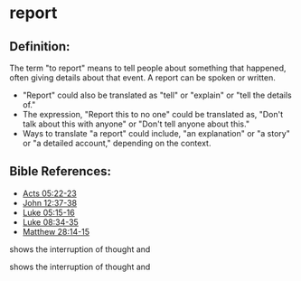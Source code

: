 # report #

## Definition: ##

The term "to report" means to tell people about something that happened, often giving details about that event. A report can be spoken or written.

* "Report" could also be translated as "tell" or "explain" or "tell the details of."
* The expression, "Report this to no one" could be translated as, "Don't talk about this with anyone" or "Don't tell anyone about this."
* Ways to translate "a report" could include, "an explanation" or "a story" or "a detailed account," depending on the context.

## Bible References: ##

 

* [Acts 05:22-23](https://door43.org/en/bible/notes/act/05/22)
* [John 12:37-38](https://door43.org/en/bible/notes/jhn/12/37)
* [Luke 05:15-16](https://door43.org/en/bible/notes/luk/05/15)
* [Luke 08:34-35](https://door43.org/en/bible/notes/luk/08/34)
* [Matthew 28:14-15](https://door43.org/en/bible/notes/mat/28/14)

shows the interruption of thought and

shows the interruption of thought and

